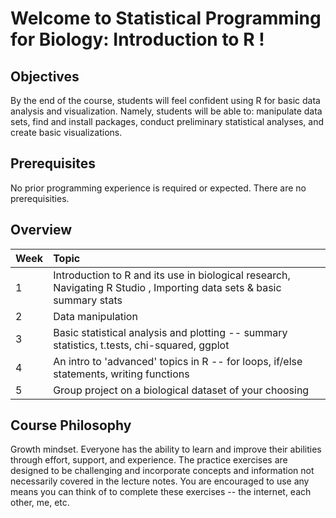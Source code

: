 # Welcome to Statistical Programming for Biology: Introduction to R  ! #

## Objectives ##

By the end of the course, students will feel confident using R for basic data analysis and visualization. Namely, students will be able to: manipulate data sets, find and install packages, conduct preliminary statistical analyses, and create basic visualizations.

## Prerequisites ##

No prior programming experience is required or expected. There are no prerequisities.

## Overview ##

| Week | Topic | 
| :---- | :---- | 
| 1 | Introduction to R and its use in biological research, Navigating R Studio , Importing data sets & basic summary stats | 
| 2 | Data manipulation | 
| 3 | Basic statistical analysis and plotting -- summary statistics, t.tests, chi-squared, ggplot | 
| 4 | An intro to 'advanced' topics in R -- for loops, if/else statements, writing functions |
| 5 | Group project on a biological dataset of your choosing |

## Course Philosophy ##

Growth mindset. Everyone has the ability to learn and improve their abilities through effort, support, and experience. The practice exercises are designed to be challenging and incorporate concepts and information not necessarily covered in the lecture notes. You are encouraged to use any means you can think of to complete these exercises -- the internet, each other, me, etc. 
